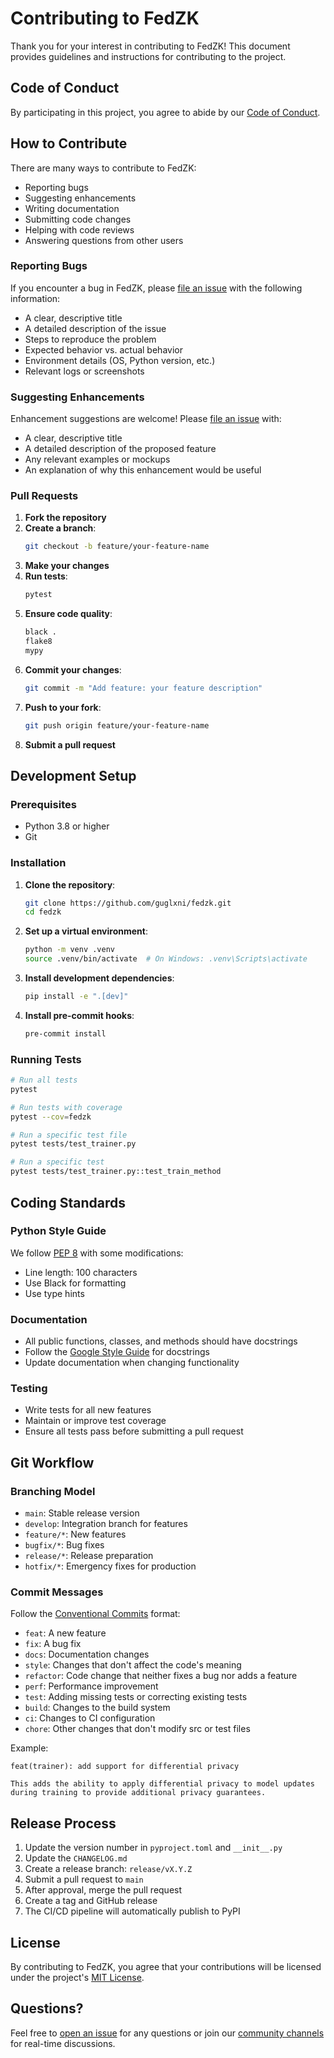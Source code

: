 # Contributing to FedZK

Thank you for your interest in contributing to FedZK! This document provides guidelines and instructions for contributing to the project.

## Code of Conduct

By participating in this project, you agree to abide by our [Code of Conduct](legal/CODE_OF_CONDUCT.md).

## How to Contribute

There are many ways to contribute to FedZK:

- Reporting bugs
- Suggesting enhancements
- Writing documentation
- Submitting code changes
- Helping with code reviews
- Answering questions from other users

### Reporting Bugs

If you encounter a bug in FedZK, please [file an issue](https://github.com/guglxni/fedzk/issues/new) with the following information:

- A clear, descriptive title
- A detailed description of the issue
- Steps to reproduce the problem
- Expected behavior vs. actual behavior
- Environment details (OS, Python version, etc.)
- Relevant logs or screenshots

### Suggesting Enhancements

Enhancement suggestions are welcome! Please [file an issue](https://github.com/guglxni/fedzk/issues/new) with:

- A clear, descriptive title
- A detailed description of the proposed feature
- Any relevant examples or mockups
- An explanation of why this enhancement would be useful

### Pull Requests

1. **Fork the repository**
2. **Create a branch**:
   ```bash
   git checkout -b feature/your-feature-name
   ```
3. **Make your changes**
4. **Run tests**:
   ```bash
   pytest
   ```
5. **Ensure code quality**:
   ```bash
   black .
   flake8
   mypy
   ```
6. **Commit your changes**:
   ```bash
   git commit -m "Add feature: your feature description"
   ```
7. **Push to your fork**:
   ```bash
   git push origin feature/your-feature-name
   ```
8. **Submit a pull request**

## Development Setup

### Prerequisites

- Python 3.8 or higher
- Git

### Installation

1. **Clone the repository**:
   ```bash
   git clone https://github.com/guglxni/fedzk.git
   cd fedzk
   ```

2. **Set up a virtual environment**:
   ```bash
   python -m venv .venv
   source .venv/bin/activate  # On Windows: .venv\Scripts\activate
   ```

3. **Install development dependencies**:
   ```bash
   pip install -e ".[dev]"
   ```

4. **Install pre-commit hooks**:
   ```bash
   pre-commit install
   ```

### Running Tests

```bash
# Run all tests
pytest

# Run tests with coverage
pytest --cov=fedzk

# Run a specific test file
pytest tests/test_trainer.py

# Run a specific test
pytest tests/test_trainer.py::test_train_method
```

## Coding Standards

### Python Style Guide

We follow [PEP 8](https://www.python.org/dev/peps/pep-0008/) with some modifications:

- Line length: 100 characters
- Use Black for formatting
- Use type hints

### Documentation

- All public functions, classes, and methods should have docstrings
- Follow the [Google Style Guide](https://google.github.io/styleguide/pyguide.html#38-comments-and-docstrings) for docstrings
- Update documentation when changing functionality

### Testing

- Write tests for all new features
- Maintain or improve test coverage
- Ensure all tests pass before submitting a pull request

## Git Workflow

### Branching Model

- `main`: Stable release version
- `develop`: Integration branch for features
- `feature/*`: New features
- `bugfix/*`: Bug fixes
- `release/*`: Release preparation
- `hotfix/*`: Emergency fixes for production

### Commit Messages

Follow the [Conventional Commits](https://www.conventionalcommits.org/) format:

- `feat`: A new feature
- `fix`: A bug fix
- `docs`: Documentation changes
- `style`: Changes that don't affect the code's meaning
- `refactor`: Code change that neither fixes a bug nor adds a feature
- `perf`: Performance improvement
- `test`: Adding missing tests or correcting existing tests
- `build`: Changes to the build system
- `ci`: Changes to CI configuration
- `chore`: Other changes that don't modify src or test files

Example:
```
feat(trainer): add support for differential privacy

This adds the ability to apply differential privacy to model updates
during training to provide additional privacy guarantees.
```

## Release Process

1. Update the version number in `pyproject.toml` and `__init__.py`
2. Update the `CHANGELOG.md`
3. Create a release branch: `release/vX.Y.Z`
4. Submit a pull request to `main`
5. After approval, merge the pull request
6. Create a tag and GitHub release
7. The CI/CD pipeline will automatically publish to PyPI

## License

By contributing to FedZK, you agree that your contributions will be licensed under the project's [MIT License](../LICENSE).

## Questions?

Feel free to [open an issue](https://github.com/guglxni/fedzk/issues/new) for any questions or join our [community channels](../README.md#community--support) for real-time discussions. 
